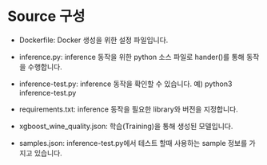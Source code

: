 # Source 구성 

- Dockerfile: Docker 생성을 위한 설정 파일입니다.

- inference.py: inference 동작을 위한 python 소스 파일로 hander()를 통해 동작을 수행합니다. 

- inference-test.py: inference 동작을 확인할 수 있습니다. 예) python3 inference-test.py

- requirements.txt: inference 동작을 필요한 library와 버전을 지정합니다.

- xgboost_wine_quality.json: 학습(Training)을 통해 생성된 모델입니다.

- samples.json: inference-test.py에서 테스트 할때 사용하는 sample 정보를 가지고 있습니다. 

